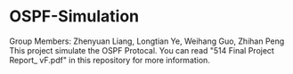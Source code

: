 # OSPF-Simulation
Group Members: Zhenyuan Liang, Longtian Ye, Weihang Guo, Zhihan Peng
This project simulate the OSPF Protocal. You can read "514 Final Project  Report_ vF.pdf" in this repository for more information.
